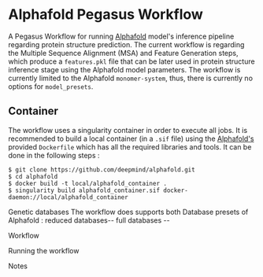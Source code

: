 # Alphafold Pegasus Workflow

A Pegasus Workflow for running [Alphafold](https://github.com/deepmind/alphafold) model's inference pipeline regarding protein structure
prediction. The current workflow is regarding the Multiple Sequence Alignment (MSA) and 
Feature Generation steps, which produce a `features.pkl` file that can be later used in protein structure inference
stage using the Alphafold model parameters. The workflow is currently limited to the Alphafold `monomer-system`, thus, there is currently no
options for `model_presets`. 

## Container

The workflow uses a singularity container in order to execute all jobs. It is recommended to build a local container (in a `.sif` file) using the
[Alphafold's](https://github.com/deepmind/alphafold/blob/main/docker/Dockerfile) provided `Dockerfile` which has all the required libraries and tools. It can be done in the following steps :
```
$ git clone https://github.com/deepmind/alphafold.git
$ cd alphafold
$ docker build -t local/alphafold_container .
$ singularity build alphafold_container.sif docker-daemon://local/alphafold_container
```

Genetic databases
The workflow does supports both Database presets of Alphafold :
reduced databases--
full databases --



Workflow



Running the workflow


Notes
